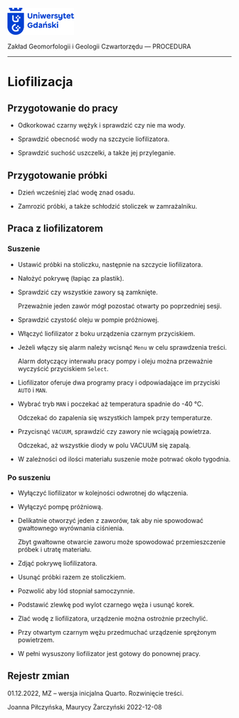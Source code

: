
<div fig-alt="Logo: Uniwersytet Gdański" fig-align="left">

[<img src="images/log-ug_pl.png" width="150" />](https://geomorfologia.ug.edu.pl)

</div>

Zakład Geomorfologii i Geologii Czwartorzędu — PROCEDURA

------------------------------------------------------------------------

# Liofilizacja

## Przygotowanie do pracy

- Odkorkować czarny wężyk i sprawdzić czy nie ma wody.

- Sprawdzić obecność wody na szczycie liofilizatora.

- Sprawdzić suchość uszczelki, a także jej przyleganie.

## Przygotowanie próbki

- Dzień wcześniej zlać wodę znad osadu.

- Zamrozić próbki, a także schłodzić stoliczek w zamrażalniku.

## Praca z liofilizatorem

### Suszenie

- Ustawić próbki na stoliczku, następnie na szczycie liofilizatora.

- Nałożyć pokrywę (łapiąc za plastik).

- Sprawdzić czy wszystkie zawory są zamknięte.

  Przeważnie jeden zawór mógł pozostać otwarty po poprzedniej sesji.

- Sprawdzić czystość oleju w pompie próżniowej.

- Włączyć liofilizator z boku urządzenia czarnym przyciskiem.

- Jeżeli włączy się alarm należy wcisnąć `Menu` w celu sprawdzenia
  treści.

  Alarm dotyczący interwału pracy pompy i oleju można przeważnie
  wyczyścić przyciskiem `Select`.

- Liofilizator oferuje dwa programy pracy i odpowiadające im przyciski
  `AUTO` i `MAN`.

- Wybrać tryb `MAN` i poczekać aż temperatura spadnie do -40 °C.

  Odczekać do zapalenia się wszystkich lampek przy temperaturze.

- Przycisnąć `VACUUM`, sprawdzić czy zawory nie wciągają powietrza.

  Odczekać, aż wszystkie diody w polu VACUUM się zapalą.

- W zależności od ilości materiału suszenie może potrwać około tygodnia.

### Po suszeniu

- Wyłączyć liofilizator w kolejności odwrotnej do włączenia.

- Wyłączyć pompę próżniową.

- Delikatnie otworzyć jeden z zaworów, tak aby nie spowodować
  gwałtownego wyrównania ciśnienia.

  Zbyt gwałtowne otwarcie zaworu może spowodować przemieszczenie próbek
  i utratę materiału.

- Zdjąć pokrywę liofilizatora.

- Usunąć próbki razem ze stoliczkiem.

- Pozwolić aby lód stopniał samoczynnie.

- Podstawić zlewkę pod wylot czarnego węża i usunąć korek.

- Zlać wodę z liofilizatora, urządzenie można ostrożnie przechylić.

- Przy otwartym czarnym wężu przedmuchać urządzenie sprężonym
  powietrzem.

- W pełni wysuszony liofilizator jest gotowy do ponownej pracy.

## Rejestr zmian

01.12.2022, MZ – wersja inicjalna Quarto. Rozwinięcie treści.

Joanna Piłczyńska, Maurycy Żarczyński 2022-12-08

